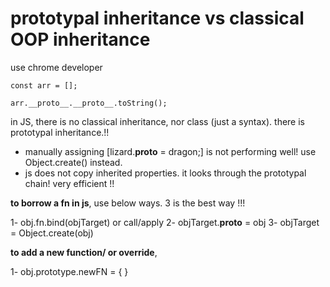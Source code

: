 # prototypal inheritance vs classical OOP inheritance 

use chrome developer
```
const arr = [];

arr.__proto__.__proto__.toString();
```


in JS, there is no classical inheritance, nor class (just a syntax).
there is prototypal inheritance.!!

- manually assigning [lizard.__proto__ = dragon;] is not performing well! use Object.create() instead.
- js does not copy inherited properties. it looks through the prototypal chain! very efficient !!

**to borrow a fn in js**, use below ways. 3 is the best way !!!

1- obj.fn.bind(objTarget) or call/apply
2- objTarget.__proto__ = obj
3- objTarget = Object.create(obj)

**to add a new function/ or override**,

1- obj.prototype.newFN = { }
